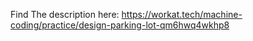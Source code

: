 Find The description here: https://workat.tech/machine-coding/practice/design-parking-lot-qm6hwq4wkhp8